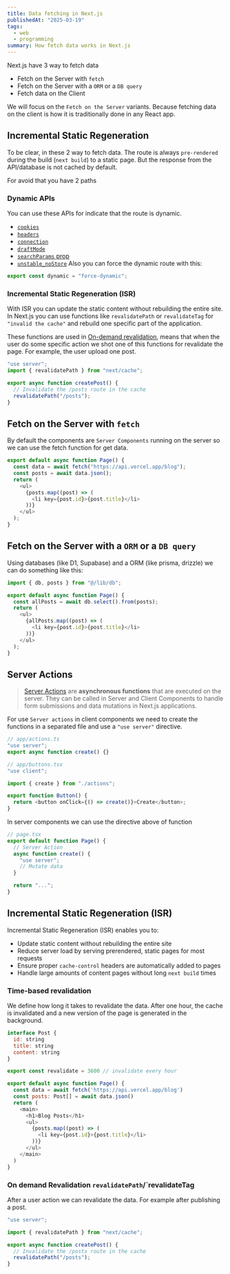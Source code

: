 ```yaml
---
title: Data fetching in Next.js
publishedAt: "2025-03-19"
tags:
  - web
  - programming
summary: How fetch data works in Next.js
---
```


Next.js have 3 way to fetch data

- Fetch on the Server with `fetch`
- Fetch on the Server with a `ORM` or a `DB query`
- Fetch data on the Client

We will focus on the `Fetch on the Server` variants. Because fetching data on the client is how it is traditionally done in any React app.

## Incremental Static Regeneration

To be clear, in these 2 way to fetch data. The route is always `pre-rendered` during the build (`next build`) to a static page. But the response from the API/database is not cached by default.

For avoid that you have 2 paths

### Dynamic APIs

You can use these APIs for indicate that the route is dynamic.

- [`cookies`](https://nextjs.org/docs/app/api-reference/functions/cookies)
- [`headers`](https://nextjs.org/docs/app/api-reference/functions/headers)
- [`connection`](https://nextjs.org/docs/app/api-reference/functions/connection)
- [`draftMode`](https://nextjs.org/docs/app/api-reference/functions/draft-mode)
- [`searchParams` prop](https://nextjs.org/docs/app/api-reference/file-conventions/page#searchparams-optional)
- [`unstable_noStore`](https://nextjs.org/docs/app/api-reference/functions/unstable_noStore)
  Also you can force the dynamic route with this:

```js
export const dynamic = "force-dynamic";
```

### Incremental Static Regeneration (ISR)

With ISR you can update the static content without rebuilding the entire site. In Next.js you can use functions like `revalidatePath` or `revalidateTag` for `"invalid the cache"` and rebuild one specific part of the application.

These functions are used in [On-demand revalidation](https://nextjs.org/docs/app/building-your-application/data-fetching/incremental-static-regeneration#on-demand-revalidation-with-revalidatepath), means that when the user do some specific action we shot one of this functions for revalidate the page. For example, the user upload one post.

```js
"use server";
import { revalidatePath } from "next/cache";

export async function createPost() {
  // Invalidate the /posts route in the cache
  revalidatePath("/posts");
}
```

## Fetch on the Server with `fetch`

By default the components are `Server Components` running on the server so we can use the fetch function for get data.

```js
export default async function Page() {
  const data = await fetch("https://api.vercel.app/blog");
  const posts = await data.json();
  return (
    <ul>
      {posts.map((post) => (
        <li key={post.id}>{post.title}</li>
      ))}
    </ul>
  );
}
```

## Fetch on the Server with a `ORM` or a `DB query`

Using databases (like D1, Supabase) and a ORM (like prisma, drizzle) we can do something like this:

```js
import { db, posts } from "@/lib/db";

export default async function Page() {
  const allPosts = await db.select().from(posts);
  return (
    <ul>
      {allPosts.map((post) => (
        <li key={post.id}>{post.title}</li>
      ))}
    </ul>
  );
}
```

## Server Actions

> [Server Actions](https://react.dev/reference/rsc/server-actions) are **asynchronous functions** that are executed on the server. They can be called in Server and Client Components to handle form submissions and data mutations in Next.js applications.

For use `Server actions` in client components we need to create the functions in a separated file and use a `"use server"` directive.

```js
// app/actions.ts
"use server";
export async function create() {}
```

```js
// app/buttons.tsx
"use client";

import { create } from "./actions";

export function Button() {
  return <button onClick={() => create()}>Create</button>;
}
```

In server components we can use the directive above of function

```js
// page.tsx
export default function Page() {
  // Server Action
  async function create() {
    "use server";
    // Mutate data
  }

  return "...";
}
```

## Incremental Static Regeneration (ISR)

Incremental Static Regeneration (ISR) enables you to:

- Update static content without rebuilding the entire site
- Reduce server load by serving prerendered, static pages for most requests
- Ensure proper `cache-control` headers are automatically added to pages
- Handle large amounts of content pages without long `next build` times

### Time-based revalidation

We define how long it takes to revalidate the data.
After one hour, the cache is invalidated and a new version of the page is generated in the background.

```js
interface Post {
  id: string
  title: string
  content: string
}

export const revalidate = 3600 // invalidate every hour

export default async function Page() {
  const data = await fetch('https://api.vercel.app/blog')
  const posts: Post[] = await data.json()
  return (
    <main>
      <h1>Blog Posts</h1>
      <ul>
        {posts.map((post) => (
          <li key={post.id}>{post.title}</li>
        ))}
      </ul>
    </main>
  )
}
```

### On demand Revalidation `revalidatePath`/`revalidateTag

After a user action we can revalidate the data. For example after publishing a post.

```js
"use server";

import { revalidatePath } from "next/cache";

export async function createPost() {
  // Invalidate the /posts route in the cache
  revalidatePath("/posts");
}
```
